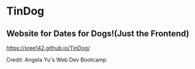 # TinDog

## Website for Dates for Dogs!(Just the Frontend)

https://sree142.github.io/TinDog/ 

Credit: Angela Yu's Web Dev Bootcamp

